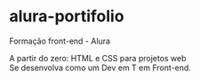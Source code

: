 # alura-portifolio

Formação front-end - Alura

A partir do zero: HTML e CSS para projetos web  
Se desenvolva como um Dev em T em Front-end.

